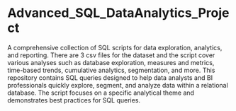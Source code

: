 # Advanced_SQL_DataAnalytics_Project

A comprehensive collection of SQL scripts for data exploration, analytics, and reporting. There are 3 csv files for the dataset and the script cover various analyses such as database exploration, measures and metrics, time-based trends, cumulative analytics, segmentation, and more. This repository contains SQL queries designed to help data analysts and BI professionals quickly explore, segment, and analyze data within a relational database. The script focuses on a specific analytical theme and demonstrates best practices for SQL queries.
